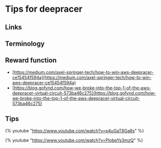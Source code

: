 # Tips for deepracer

## Links

## Terminology

## Reward function

  * [https://medium.com/axel-springer-tech/how-to-win-aws-deepracer-ce15454f594a](https://medium.com/axel-springer-tech/how-to-win-aws-deepracer-ce15454f594a)
  * [https://blog.gofynd.com/how-we-broke-into-the-top-1-of-the-aws-deepracer-virtual-circuit-573ba46c275](https://blog.gofynd.com/how-we-broke-into-the-top-1-of-the-aws-deepracer-virtual-circuit-573ba46c275)

## Tips

 {% youtube "https://www.youtube.com/watch?v=p4uGaT8Ga8s" %}

 {% youtube "https://www.youtube.com/watch?v=PlobpYs3mzQ" %}
